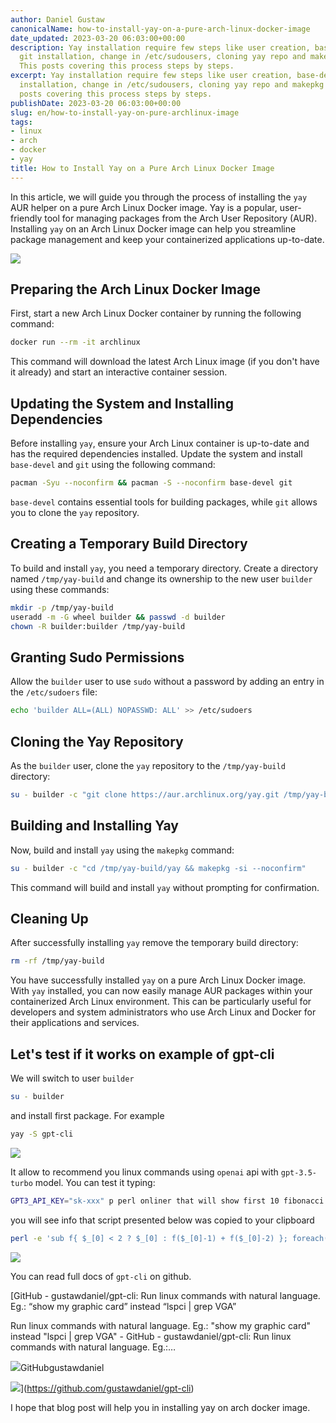```yaml
---
author: Daniel Gustaw
canonicalName: how-to-install-yay-on-a-pure-arch-linux-docker-image
date_updated: 2023-03-20 06:03:00+00:00
description: Yay installation require few steps like user creation, base-devel and
  git installation, change in /etc/sudousers, cloning yay repo and makepkg on it.
  This posts covering this process steps by steps.
excerpt: Yay installation require few steps like user creation, base-devel and git
  installation, change in /etc/sudousers, cloning yay repo and makepkg on it. This
  posts covering this process steps by steps.
publishDate: 2023-03-20 06:03:00+00:00
slug: en/how-to-install-yay-on-pure-archlinux-image
tags:
- linux
- arch
- docker
- yay
title: How to Install Yay on a Pure Arch Linux Docker Image
---
```



In this article, we will guide you through the process of installing the `yay` AUR helper on a pure Arch Linux Docker image. Yay is a popular, user-friendly tool for managing packages from the Arch User Repository (AUR). Installing `yay` on an Arch Linux Docker image can help you streamline package management and keep your containerized applications up-to-date.

![](https://ucarecdn.com/6e96a98f-6c66-4687-9621-b29431e820b5/)

## Preparing the Arch Linux Docker Image

First, start a new Arch Linux Docker container by running the following command:

```bash
docker run --rm -it archlinux
```

This command will download the latest Arch Linux image (if you don't have it already) and start an interactive container session.

## Updating the System and Installing Dependencies

Before installing `yay`, ensure your Arch Linux container is up-to-date and has the required dependencies installed. Update the system and install `base-devel` and `git` using the following command:

```bash
pacman -Syu --noconfirm && pacman -S --noconfirm base-devel git
```

`base-devel` contains essential tools for building packages, while `git` allows you to clone the `yay` repository.

## Creating a Temporary Build Directory

To build and install `yay`, you need a temporary directory. Create a directory named `/tmp/yay-build` and change its ownership to the new user `builder` using these commands:

```bash
mkdir -p /tmp/yay-build
useradd -m -G wheel builder && passwd -d builder
chown -R builder:builder /tmp/yay-build
```

## Granting Sudo Permissions

Allow the `builder` user to use `sudo` without a password by adding an entry in the `/etc/sudoers` file:

```bash
echo 'builder ALL=(ALL) NOPASSWD: ALL' >> /etc/sudoers
```

## Cloning the Yay Repository

As the `builder` user, clone the `yay` repository to the `/tmp/yay-build` directory:

```bash
su - builder -c "git clone https://aur.archlinux.org/yay.git /tmp/yay-build/yay"
```

## Building and Installing Yay

Now, build and install `yay` using the `makepkg` command:

```bash
su - builder -c "cd /tmp/yay-build/yay && makepkg -si --noconfirm"
```

This command will build and install `yay` without prompting for confirmation.

## Cleaning Up

After successfully installing `yay` remove the temporary build directory:

```bash
rm -rf /tmp/yay-build
```

You have successfully installed `yay` on a pure Arch Linux Docker image. With `yay` installed, you can now easily manage AUR packages within your containerized Arch Linux environment. This can be particularly useful for developers and system administrators who use Arch Linux and Docker for their applications and services.

## Let's test if it works on example of gpt-cli

We will switch to user `builder`

```bash
su - builder
```

and install first package. For example

```bash
yay -S gpt-cli
```

![](https://ucarecdn.com/43be4bb9-02a5-4b86-b987-72fcd9f4c485/)

It allow to recommend you linux commands using `openai` api with `gpt-3.5-turbo` model. You can test it typing:

```bash
GPT3_API_KEY="sk-xxx" p perl onliner that will show first 10 fibonacci sequence elements
```

you will see info that script presented below was copied to your clipboard

```bash
perl -e 'sub f{ $_[0] < 2 ? $_[0] : f($_[0]-1) + f($_[0]-2) }; foreach(0..9){ print f($_), "\n"; }'
```

![](https://ucarecdn.com/8743f013-5a07-42fc-bde9-43ec61fad1d2/)

You can read full docs of `gpt-cli` on github.

[GitHub - gustawdaniel/gpt-cli: Run linux commands with natural language. Eg.: “show my graphic card” instead “lspci | grep VGA”

Run linux commands with natural language. Eg.: &quot;show my graphic card&quot; instead &quot;lspci | grep VGA&quot; - GitHub - gustawdaniel/gpt-cli: Run linux commands with natural language. Eg.:…

![](https://github.com/fluidicon.png)GitHubgustawdaniel

![](https://opengraph.githubassets.com/aa00a9518a887f37dbe73838a74aa076bca5d0859690077b9357932f1bf89b74/gustawdaniel/gpt-cli)](https://github.com/gustawdaniel/gpt-cli)

I hope that blog post will help you in installing yay on arch docker image.
